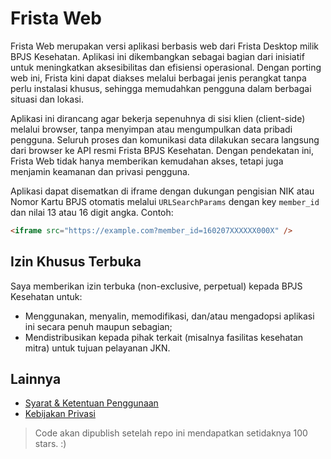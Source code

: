 # Frista Web

<!-- 
<p align="center">
 <img src="TODO" width="500" alt="Demo app" />
</p> 
-->

Frista Web merupakan versi aplikasi berbasis web dari Frista Desktop milik BPJS Kesehatan. Aplikasi ini dikembangkan sebagai bagian dari inisiatif untuk meningkatkan aksesibilitas dan efisiensi operasional. Dengan porting web ini, Frista kini dapat diakses melalui berbagai jenis perangkat tanpa perlu instalasi khusus, sehingga memudahkan pengguna dalam berbagai situasi dan lokasi.

Aplikasi ini dirancang agar bekerja sepenuhnya di sisi klien (client-side) melalui browser, tanpa menyimpan atau mengumpulkan data pribadi pengguna. Seluruh proses dan komunikasi data dilakukan secara langsung dari browser ke API resmi Frista BPJS Kesehatan. Dengan pendekatan ini, Frista Web tidak hanya memberikan kemudahan akses, tetapi juga menjamin keamanan dan privasi pengguna.

Aplikasi dapat disematkan di iframe dengan dukungan pengisian NIK atau Nomor Kartu BPJS otomatis melalui `URLSearchParams` dengan key `member_id` dan nilai 13 atau 16 digit angka. Contoh:

```html
<iframe src="https://example.com?member_id=160207XXXXXX000X" />
```

## Izin Khusus Terbuka
Saya memberikan izin terbuka (non-exclusive, perpetual) kepada BPJS Kesehatan untuk:
* Menggunakan, menyalin, memodifikasi, dan/atau mengadopsi aplikasi ini secara penuh maupun sebagian;
* Mendistribusikan kepada pihak terkait (misalnya fasilitas kesehatan mitra) untuk tujuan pelayanan JKN.

## Lainnya
* [Syarat & Ketentuan Penggunaan](./TERMS-OF-USE.md)
* [Kebijakan Privasi](./PRIVACY-POLICY.md)


> Code akan dipublish setelah repo ini mendapatkan setidaknya 100 stars. :)
